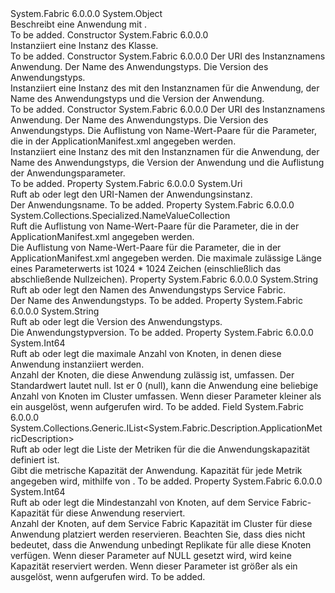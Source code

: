 <Type Name="ApplicationDescription" FullName="System.Fabric.Description.ApplicationDescription">
  <TypeSignature Language="C#" Value="public sealed class ApplicationDescription" />
  <TypeSignature Language="ILAsm" Value=".class public auto ansi sealed beforefieldinit ApplicationDescription extends System.Object" />
  <TypeSignature Language="DocId" Value="T:System.Fabric.Description.ApplicationDescription" />
  <TypeSignature Language="VB.NET" Value="Public NotInheritable Class ApplicationDescription" />
  <TypeSignature Language="F#" Value="type ApplicationDescription = class" />
  <AssemblyInfo>
    <AssemblyName>System.Fabric</AssemblyName>
    <AssemblyVersion>6.0.0.0</AssemblyVersion>
  </AssemblyInfo>
  <Base>
    <BaseTypeName>System.Object</BaseTypeName>
  </Base>
  <Interfaces />
  <Docs>
    <summary>
      <para>Beschreibt eine Anwendung mit <see cref="M:System.Fabric.FabricClient.ApplicationManagementClient.CreateApplicationAsync(System.Fabric.Description.ApplicationDescription)" />.</para>
    </summary>
    <remarks>To be added.</remarks>
  </Docs>
  <Members>
    <Member MemberName=".ctor">
      <MemberSignature Language="C#" Value="public ApplicationDescription ();" />
      <MemberSignature Language="ILAsm" Value=".method public hidebysig specialname rtspecialname instance void .ctor() cil managed" />
      <MemberSignature Language="DocId" Value="M:System.Fabric.Description.ApplicationDescription.#ctor" />
      <MemberSignature Language="VB.NET" Value="Public Sub New ()" />
      <MemberType>Constructor</MemberType>
      <AssemblyInfo>
        <AssemblyName>System.Fabric</AssemblyName>
        <AssemblyVersion>6.0.0.0</AssemblyVersion>
      </AssemblyInfo>
      <Parameters />
      <Docs>
        <summary>
          <para>Instanziiert eine Instanz des <see cref="T:System.Fabric.Description.ApplicationDescription" /> Klasse.</para>
        </summary>
        <remarks>To be added.</remarks>
      </Docs>
    </Member>
    <Member MemberName=".ctor">
      <MemberSignature Language="C#" Value="public ApplicationDescription (Uri applicationName, string applicationTypeName, string applicationTypeVersion);" />
      <MemberSignature Language="ILAsm" Value=".method public hidebysig specialname rtspecialname instance void .ctor(class System.Uri applicationName, string applicationTypeName, string applicationTypeVersion) cil managed" />
      <MemberSignature Language="DocId" Value="M:System.Fabric.Description.ApplicationDescription.#ctor(System.Uri,System.String,System.String)" />
      <MemberSignature Language="VB.NET" Value="Public Sub New (applicationName As Uri, applicationTypeName As String, applicationTypeVersion As String)" />
      <MemberSignature Language="F#" Value="new System.Fabric.Description.ApplicationDescription : Uri * string * string -&gt; System.Fabric.Description.ApplicationDescription" Usage="new System.Fabric.Description.ApplicationDescription (applicationName, applicationTypeName, applicationTypeVersion)" />
      <MemberType>Constructor</MemberType>
      <AssemblyInfo>
        <AssemblyName>System.Fabric</AssemblyName>
        <AssemblyVersion>6.0.0.0</AssemblyVersion>
      </AssemblyInfo>
      <Parameters>
        <Parameter Name="applicationName" Type="System.Uri" />
        <Parameter Name="applicationTypeName" Type="System.String" />
        <Parameter Name="applicationTypeVersion" Type="System.String" />
      </Parameters>
      <Docs>
        <param name="applicationName">
          <para>Der URI des Instanznamens Anwendung.</para>
        </param>
        <param name="applicationTypeName">
          <para>Der Name des Anwendungstyps.</para>
        </param>
        <param name="applicationTypeVersion">
          <para>Die Version des Anwendungstyps.</para>
        </param>
        <summary>
          <para>Instanziiert eine Instanz des <see cref="T:System.Fabric.Description.ApplicationDescription" /> mit den Instanznamen für die Anwendung, der Name des Anwendungstyps und die Version der Anwendung.</para>
        </summary>
        <remarks>To be added.</remarks>
      </Docs>
    </Member>
    <Member MemberName=".ctor">
      <MemberSignature Language="C#" Value="public ApplicationDescription (Uri applicationName, string applicationTypeName, string applicationTypeVersion, System.Collections.Specialized.NameValueCollection applicationParameters);" />
      <MemberSignature Language="ILAsm" Value=".method public hidebysig specialname rtspecialname instance void .ctor(class System.Uri applicationName, string applicationTypeName, string applicationTypeVersion, class System.Collections.Specialized.NameValueCollection applicationParameters) cil managed" />
      <MemberSignature Language="DocId" Value="M:System.Fabric.Description.ApplicationDescription.#ctor(System.Uri,System.String,System.String,System.Collections.Specialized.NameValueCollection)" />
      <MemberSignature Language="VB.NET" Value="Public Sub New (applicationName As Uri, applicationTypeName As String, applicationTypeVersion As String, applicationParameters As NameValueCollection)" />
      <MemberSignature Language="F#" Value="new System.Fabric.Description.ApplicationDescription : Uri * string * string * System.Collections.Specialized.NameValueCollection -&gt; System.Fabric.Description.ApplicationDescription" Usage="new System.Fabric.Description.ApplicationDescription (applicationName, applicationTypeName, applicationTypeVersion, applicationParameters)" />
      <MemberType>Constructor</MemberType>
      <AssemblyInfo>
        <AssemblyName>System.Fabric</AssemblyName>
        <AssemblyVersion>6.0.0.0</AssemblyVersion>
      </AssemblyInfo>
      <Parameters>
        <Parameter Name="applicationName" Type="System.Uri" />
        <Parameter Name="applicationTypeName" Type="System.String" />
        <Parameter Name="applicationTypeVersion" Type="System.String" />
        <Parameter Name="applicationParameters" Type="System.Collections.Specialized.NameValueCollection" />
      </Parameters>
      <Docs>
        <param name="applicationName">
          <para>Der URI des Instanznamens Anwendung.</para>
        </param>
        <param name="applicationTypeName">
          <para>Der Name des Anwendungstyps.</para>
        </param>
        <param name="applicationTypeVersion">
          <para>Die Version des Anwendungstyps.</para>
        </param>
        <param name="applicationParameters">
          <para>Die Auflistung von Name-Wert-Paare für die Parameter, die in der ApplicationManifest.xml angegeben werden.</para>
        </param>
        <summary>
          <para>Instanziiert eine Instanz des <see cref="T:System.Fabric.Description.ApplicationDescription" /> mit den Instanznamen für die Anwendung, der Name des Anwendungstyps, die Version der Anwendung und die Auflistung der Anwendungsparameter.</para>
        </summary>
        <remarks>To be added.</remarks>
      </Docs>
    </Member>
    <Member MemberName="ApplicationName">
      <MemberSignature Language="C#" Value="public Uri ApplicationName { get; set; }" />
      <MemberSignature Language="ILAsm" Value=".property instance class System.Uri ApplicationName" />
      <MemberSignature Language="DocId" Value="P:System.Fabric.Description.ApplicationDescription.ApplicationName" />
      <MemberSignature Language="VB.NET" Value="Public Property ApplicationName As Uri" />
      <MemberSignature Language="F#" Value="member this.ApplicationName : Uri with get, set" Usage="System.Fabric.Description.ApplicationDescription.ApplicationName" />
      <MemberType>Property</MemberType>
      <AssemblyInfo>
        <AssemblyName>System.Fabric</AssemblyName>
        <AssemblyVersion>6.0.0.0</AssemblyVersion>
      </AssemblyInfo>
      <ReturnValue>
        <ReturnType>System.Uri</ReturnType>
      </ReturnValue>
      <Docs>
        <summary>
          <para>Ruft ab oder legt den URI-Namen der Anwendungsinstanz.</para>
        </summary>
        <value>
          <para>Der Anwendungsname.</para>
        </value>
        <remarks>To be added.</remarks>
      </Docs>
    </Member>
    <Member MemberName="ApplicationParameters">
      <MemberSignature Language="C#" Value="public System.Collections.Specialized.NameValueCollection ApplicationParameters { get; }" />
      <MemberSignature Language="ILAsm" Value=".property instance class System.Collections.Specialized.NameValueCollection ApplicationParameters" />
      <MemberSignature Language="DocId" Value="P:System.Fabric.Description.ApplicationDescription.ApplicationParameters" />
      <MemberSignature Language="VB.NET" Value="Public ReadOnly Property ApplicationParameters As NameValueCollection" />
      <MemberSignature Language="F#" Value="member this.ApplicationParameters : System.Collections.Specialized.NameValueCollection" Usage="System.Fabric.Description.ApplicationDescription.ApplicationParameters" />
      <MemberType>Property</MemberType>
      <AssemblyInfo>
        <AssemblyName>System.Fabric</AssemblyName>
        <AssemblyVersion>6.0.0.0</AssemblyVersion>
      </AssemblyInfo>
      <ReturnValue>
        <ReturnType>System.Collections.Specialized.NameValueCollection</ReturnType>
      </ReturnValue>
      <Docs>
        <summary>
          <para>Ruft die Auflistung von Name-Wert-Paare für die Parameter, die in der ApplicationManifest.xml angegeben werden.</para>
        </summary>
        <value>
          <para>Die Auflistung von Name-Wert-Paare für die Parameter, die in der ApplicationManifest.xml angegeben werden.</para>
        </value>
        <remarks>
            Die maximale zulässige Länge eines Parameterwerts ist 1024 * 1024 Zeichen (einschließlich das abschließende Nullzeichen).
            </remarks>
      </Docs>
    </Member>
    <Member MemberName="ApplicationTypeName">
      <MemberSignature Language="C#" Value="public string ApplicationTypeName { get; set; }" />
      <MemberSignature Language="ILAsm" Value=".property instance string ApplicationTypeName" />
      <MemberSignature Language="DocId" Value="P:System.Fabric.Description.ApplicationDescription.ApplicationTypeName" />
      <MemberSignature Language="VB.NET" Value="Public Property ApplicationTypeName As String" />
      <MemberSignature Language="F#" Value="member this.ApplicationTypeName : string with get, set" Usage="System.Fabric.Description.ApplicationDescription.ApplicationTypeName" />
      <MemberType>Property</MemberType>
      <AssemblyInfo>
        <AssemblyName>System.Fabric</AssemblyName>
        <AssemblyVersion>6.0.0.0</AssemblyVersion>
      </AssemblyInfo>
      <ReturnValue>
        <ReturnType>System.String</ReturnType>
      </ReturnValue>
      <Docs>
        <summary>
          <para>Ruft ab oder legt den Namen des Anwendungstyps Service Fabric.</para>
        </summary>
        <value>
          <para>Der Name des Anwendungstyps.</para>
        </value>
        <remarks>To be added.</remarks>
      </Docs>
    </Member>
    <Member MemberName="ApplicationTypeVersion">
      <MemberSignature Language="C#" Value="public string ApplicationTypeVersion { get; set; }" />
      <MemberSignature Language="ILAsm" Value=".property instance string ApplicationTypeVersion" />
      <MemberSignature Language="DocId" Value="P:System.Fabric.Description.ApplicationDescription.ApplicationTypeVersion" />
      <MemberSignature Language="VB.NET" Value="Public Property ApplicationTypeVersion As String" />
      <MemberSignature Language="F#" Value="member this.ApplicationTypeVersion : string with get, set" Usage="System.Fabric.Description.ApplicationDescription.ApplicationTypeVersion" />
      <MemberType>Property</MemberType>
      <AssemblyInfo>
        <AssemblyName>System.Fabric</AssemblyName>
        <AssemblyVersion>6.0.0.0</AssemblyVersion>
      </AssemblyInfo>
      <ReturnValue>
        <ReturnType>System.String</ReturnType>
      </ReturnValue>
      <Docs>
        <summary>
          <para>Ruft ab oder legt die Version des Anwendungstyps.</para>
        </summary>
        <value>
          <para>Die Anwendungstypversion.</para>
        </value>
        <remarks>To be added.</remarks>
      </Docs>
    </Member>
    <Member MemberName="MaximumNodes">
      <MemberSignature Language="C#" Value="public long MaximumNodes { get; set; }" />
      <MemberSignature Language="ILAsm" Value=".property instance int64 MaximumNodes" />
      <MemberSignature Language="DocId" Value="P:System.Fabric.Description.ApplicationDescription.MaximumNodes" />
      <MemberSignature Language="VB.NET" Value="Public Property MaximumNodes As Long" />
      <MemberSignature Language="F#" Value="member this.MaximumNodes : int64 with get, set" Usage="System.Fabric.Description.ApplicationDescription.MaximumNodes" />
      <MemberType>Property</MemberType>
      <AssemblyInfo>
        <AssemblyName>System.Fabric</AssemblyName>
        <AssemblyVersion>6.0.0.0</AssemblyVersion>
      </AssemblyInfo>
      <ReturnValue>
        <ReturnType>System.Int64</ReturnType>
      </ReturnValue>
      <Docs>
        <summary>
            Ruft ab oder legt die maximale Anzahl von Knoten, in denen diese Anwendung instanziiert werden.
            </summary>
        <value>
          <para>
            Anzahl der Knoten, die diese Anwendung zulässig ist, umfassen. Der Standardwert lautet null.
            Ist er 0 (null), kann die Anwendung eine beliebige Anzahl von Knoten im Cluster umfassen.
            </para>
          <para>
            Wenn dieser Parameter kleiner als <see cref="P:System.Fabric.Description.ApplicationDescription.MinimumNodes" /> ein <see cref="T:System.ArgumentException" /> ausgelöst, wenn <see cref="M:System.Fabric.FabricClient.ApplicationManagementClient.CreateApplicationAsync(System.Fabric.Description.ApplicationDescription)" /> aufgerufen wird.
            </para>
        </value>
        <remarks>To be added.</remarks>
      </Docs>
    </Member>
    <Member MemberName="Metrics">
      <MemberSignature Language="C#" Value="public System.Collections.Generic.IList&lt;System.Fabric.Description.ApplicationMetricDescription&gt; Metrics;" />
      <MemberSignature Language="ILAsm" Value=".field public class System.Collections.Generic.IList`1&lt;class System.Fabric.Description.ApplicationMetricDescription&gt; Metrics" />
      <MemberSignature Language="DocId" Value="F:System.Fabric.Description.ApplicationDescription.Metrics" />
      <MemberSignature Language="VB.NET" Value="Public Metrics As IList(Of ApplicationMetricDescription) " />
      <MemberSignature Language="F#" Value="val mutable Metrics : System.Collections.Generic.IList&lt;System.Fabric.Description.ApplicationMetricDescription&gt;" Usage="System.Fabric.Description.ApplicationDescription.Metrics" />
      <MemberType>Field</MemberType>
      <AssemblyInfo>
        <AssemblyName>System.Fabric</AssemblyName>
        <AssemblyVersion>6.0.0.0</AssemblyVersion>
      </AssemblyInfo>
      <ReturnValue>
        <ReturnType>System.Collections.Generic.IList&lt;System.Fabric.Description.ApplicationMetricDescription&gt;</ReturnType>
      </ReturnValue>
      <Docs>
        <summary>
            Ruft ab oder legt die Liste der Metriken für die die Anwendungskapazität definiert ist.
            </summary>
        <returns>
            Gibt die metrische Kapazität der Anwendung. Kapazität für jede Metrik angegeben wird, mithilfe von <see cref="T:System.Fabric.Description.ApplicationMetricDescription" />.
            </returns>
        <remarks>To be added.</remarks>
      </Docs>
    </Member>
    <Member MemberName="MinimumNodes">
      <MemberSignature Language="C#" Value="public long MinimumNodes { get; set; }" />
      <MemberSignature Language="ILAsm" Value=".property instance int64 MinimumNodes" />
      <MemberSignature Language="DocId" Value="P:System.Fabric.Description.ApplicationDescription.MinimumNodes" />
      <MemberSignature Language="VB.NET" Value="Public Property MinimumNodes As Long" />
      <MemberSignature Language="F#" Value="member this.MinimumNodes : int64 with get, set" Usage="System.Fabric.Description.ApplicationDescription.MinimumNodes" />
      <MemberType>Property</MemberType>
      <AssemblyInfo>
        <AssemblyName>System.Fabric</AssemblyName>
        <AssemblyVersion>6.0.0.0</AssemblyVersion>
      </AssemblyInfo>
      <ReturnValue>
        <ReturnType>System.Int64</ReturnType>
      </ReturnValue>
      <Docs>
        <summary>
            Ruft ab oder legt die Mindestanzahl von Knoten, auf dem Service Fabric-Kapazität für diese Anwendung reserviert.
            </summary>
        <value>
          <para>
            Anzahl der Knoten, auf dem Service Fabric Kapazität im Cluster für diese Anwendung platziert werden reservieren.
            Beachten Sie, dass dies nicht bedeutet, dass die Anwendung unbedingt Replikate für alle diese Knoten verfügen.
            </para>
          <para>
            Wenn dieser Parameter auf NULL gesetzt wird, wird keine Kapazität reserviert werden.
            </para>
          <para>
            Wenn dieser Parameter ist größer als <see cref="P:System.Fabric.Description.ApplicationDescription.MaximumNodes" /> ein <see cref="T:System.ArgumentException" /> ausgelöst, wenn <see cref="M:System.Fabric.FabricClient.ApplicationManagementClient.CreateApplicationAsync(System.Fabric.Description.ApplicationDescription)" /> aufgerufen wird.
            </para>
        </value>
        <remarks>To be added.</remarks>
      </Docs>
    </Member>
  </Members>
</Type>